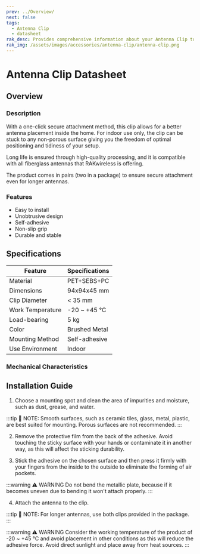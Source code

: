 ```yaml
---
prev: ../Overview/
next: false
tags:
  - Antenna Clip
  - datasheet
rak_desc: Provides comprehensive information about your Antenna Clip to help you use it. This information includes technical specifications, characteristics, and requirements.
rak_img: /assets/images/accessories/antenna-clip/antenna-clip.png
---
```


# Antenna Clip Datasheet

## Overview

### Description

With a one-click secure attachment method, this clip allows for a better antenna placement inside the home. For indoor use only, the clip can be stuck to any non-porous surface giving you the freedom of optimal positioning and tidiness of your setup.

Long life is ensured through high-quality processing, and it is compatible with all fiberglass antennas that RAKwireless is offering. 

The product comes in pairs (two in a package) to ensure secure attachment even for longer antennas.

###  Features  

- Easy to install
- Unobtrusive design
- Self-adhesive
- Non-slip grip
- Durable and stable

<rk-img
  src="/assets/images/accessories/antenna-clip/1.antenna-clip.png"
  width="40%"
  caption="Antenna Clip Overview"
/>


## Specifications

| Feature          | Specifications    |
| ---------------- | ----------------- |
| Material         | PET+SEBS+PC       |
| Dimensions       | 94x94x45&nbsp;mm  |
| Clip Diameter    | < 35&nbsp;mm      |
| Work Temperature | -20 ~ +45&nbsp;°C |
| Load-bearing     | 5&nbsp;kg         |
| Color            | Brushed Metal     |
| Mounting Method  | Self-adhesive     |
| Use Environment  | Indoor            |

### Mechanical Characteristics

<rk-img
  src="/assets/images/accessories/antenna-clip/2.dimension.png"
  width="50%"
  caption="Antenna Clip Dimension"
/>

## Installation Guide

1. Choose a mounting spot and clean the area of impurities and moisture, such as dust, grease, and water.

:::tip 📝 NOTE:
 Smooth surfaces, such as ceramic tiles, glass, metal, plastic, are best suited for mounting. Porous surfaces are not recommended.
:::


<rk-img
  src="/assets/images/accessories/antenna-clip/3.surface.png"
  width="50%"
  caption="Clean the surface"
/>

2. Remove the protective film from the back of the adhesive. Avoid touching the sticky surface with your hands or contaminate it in another way, as this will affect the sticking durability.

<rk-img
  src="/assets/images/accessories/antenna-clip/4.protective-film.png"
  width="50%"
  caption="Peel the protective film"
/>

3. Stick the adhesive on the chosen surface and then press it firmly with your fingers from the inside to the outside to eliminate the forming of air pockets.


:::warning ⚠️ WARNING
 Do not bend the metallic plate, because if it becomes uneven due to bending it won't attach properly.
:::

<rk-img
  src="/assets/images/accessories/antenna-clip/5.stick-the-product.png"
  width="50%"
  caption="Attachment of the antenna"
/>

4. Attach the antenna to the clip.

<rk-img
  src="/assets/images/accessories/antenna-clip/6.attach-antenna.jpg"
  width="50%"
  caption="Sticking the product to the chosen surface"
/>

:::tip 📝 NOTE:
 For longer antennas, use both clips provided in the package.
:::

:::warning ⚠️ WARNING
 Consider the working temperature of the product of -20 ~ +45&nbsp;°C and avoid placement in other conditions as this will reduce the adhesive force. Avoid direct sunlight and place away from heat sources.
:::

